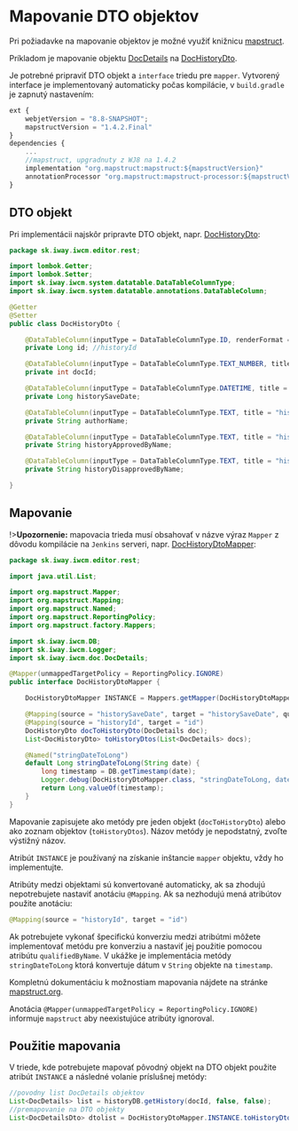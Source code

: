 # Mapovanie DTO objektov

Pri požiadavke na mapovanie objektov je možné využiť knižnicu [mapstruct](https://mapstruct.org).

Príkladom je mapovanie objektu [DocDetails](../../../../src/main/java/sk/iway/iwcm/doc/DocDetails.java) na [DocHistoryDto](../../../../src/main/java/sk/iway/iwcm/editor/rest/DocHistoryDto.java).

Je potrebné pripraviť DTO objekt a ```interface``` triedu pre ```mapper```. Vytvorený interface je implementovaný automaticky počas kompilácie, v ```build.gradle``` je zapnutý nastavením:

```javascript
ext {
    webjetVersion = "8.8-SNAPSHOT";
    mapstructVersion = "1.4.2.Final"
}
dependencies {
    ...
    //mapstruct, upgradnuty z WJ8 na 1.4.2
    implementation "org.mapstruct:mapstruct:${mapstructVersion}"
    annotationProcessor "org.mapstruct:mapstruct-processor:${mapstructVersion}"
}
```
## DTO objekt

Pri implementácii najskôr pripravte DTO objekt, napr. [DocHistoryDto](../../../../src/main/java/sk/iway/iwcm/editor/rest/DocHistoryDto.java):

```java
package sk.iway.iwcm.editor.rest;

import lombok.Getter;
import lombok.Setter;
import sk.iway.iwcm.system.datatable.DataTableColumnType;
import sk.iway.iwcm.system.datatable.annotations.DataTableColumn;

@Getter
@Setter
public class DocHistoryDto {

    @DataTableColumn(inputType = DataTableColumnType.ID, renderFormat = "dt-format-selector", title = "editor.cell.id")
    private Long id; //historyId

    @DataTableColumn(inputType = DataTableColumnType.TEXT_NUMBER, title = "components.forum.docid")
    private int docId;

    @DataTableColumn(inputType = DataTableColumnType.DATETIME, title = "history.date")
    private Long historySaveDate;

    @DataTableColumn(inputType = DataTableColumnType.TEXT, title = "history.changedBy")
    private String authorName;

    @DataTableColumn(inputType = DataTableColumnType.TEXT, title = "history.approvedBy")
    private String historyApprovedByName;

    @DataTableColumn(inputType = DataTableColumnType.TEXT, title = "history.disapprovedBy")
    private String historyDisapprovedByName;

}
```

## Mapovanie

!>**Upozornenie:** mapovacia trieda musí obsahovať v názve výraz ```Mapper``` z dôvodu kompilácie na ```Jenkins``` serveri, napr. [DocHistoryDtoMapper](../../../../src/main/java/sk/iway/iwcm/editor/rest/DocHistoryDtoMapper.java):

```java
package sk.iway.iwcm.editor.rest;

import java.util.List;

import org.mapstruct.Mapper;
import org.mapstruct.Mapping;
import org.mapstruct.Named;
import org.mapstruct.ReportingPolicy;
import org.mapstruct.factory.Mappers;

import sk.iway.iwcm.DB;
import sk.iway.iwcm.Logger;
import sk.iway.iwcm.doc.DocDetails;

@Mapper(unmappedTargetPolicy = ReportingPolicy.IGNORE)
public interface DocHistoryDtoMapper {

    DocHistoryDtoMapper INSTANCE = Mappers.getMapper(DocHistoryDtoMapper.class);

    @Mapping(source = "historySaveDate", target = "historySaveDate", qualifiedByName = "stringDateToLong")
    @Mapping(source = "historyId", target = "id")
    DocHistoryDto docToHistoryDto(DocDetails doc);
    List<DocHistoryDto> toHistoryDtos(List<DocDetails> docs);

    @Named("stringDateToLong")
    default Long stringDateToLong(String date) {
        long timestamp = DB.getTimestamp(date);
        Logger.debug(DocHistoryDtoMapper.class, "stringDateToLong, date="+date+" timestamp="+timestamp);
        return Long.valueOf(timestamp);
    }
}
```

Mapovanie zapisujete ako metódy pre jeden objekt (```docToHistoryDto```) alebo ako zoznam objektov (```toHistoryDtos```). Názov metódy je nepodstatný, zvoľte výstižný názov.

Atribút ```INSTANCE``` je používaný na získanie inštancie ```mapper``` objektu, vždy ho implementujte.

Atribúty medzi objektami sú konvertované automaticky, ak sa zhodujú nepotrebujete nastaviť anotáciu ```@Mapping```. Ak sa nezhodujú mená atribútov použite anotáciu:

```java
@Mapping(source = "historyId", target = "id")
```

Ak potrebujete vykonať špecifickú konverziu medzi atribútmi môžete implementovať metódu pre konverziu a nastaviť jej použitie pomocou atribútu ```qualifiedByName```. V ukážke je implementácia metódy ```stringDateToLong``` ktorá konvertuje dátum v ```String``` objekte na ```timestamp```.

Kompletnú dokumentáciu k možnostiam mapovania nájdete na stránke [mapstruct.org](https://mapstruct.org/documentation/stable/reference/html/#defining-mapper).

Anotácia ```@Mapper(unmappedTargetPolicy = ReportingPolicy.IGNORE)``` informuje ```mapstruct``` aby neexistujúce atribúty ignoroval.

## Použitie mapovania

V triede, kde potrebujete mapovať pôvodný objekt na DTO objekt použite atribút ```INSTANCE``` a následné volanie príslušnej metódy:

```java
//povodny list DocDetails objektov
List<DocDetails> list = historyDB.getHistory(docId, false, false);
//premapovanie na DTO objekty
List<DocDetailsDto> dtolist = DocHistoryDtoMapper.INSTANCE.toHistoryDtos(list);
```

